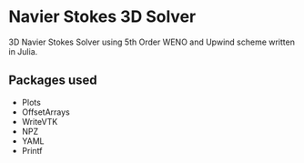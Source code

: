 # Navier Stokes 3D Solver
3D Navier Stokes Solver using 5th Order WENO and Upwind scheme written in Julia. 




## Packages used
* Plots
* OffsetArrays
* WriteVTK
* NPZ
* YAML
* Printf


